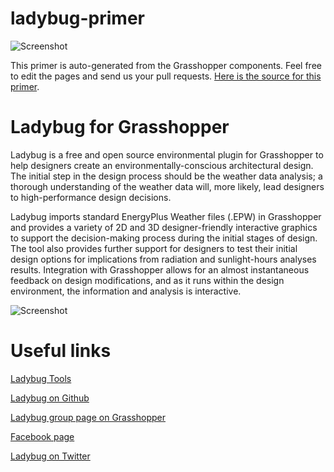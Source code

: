# ladybug-primer

![Screenshot](https://raw.githubusercontent.com/ladybug-tools/ladybug-tools.github.io/307802cc06cc0c6f49051a9b0f3cea3cd935a3b1/images/graph/ladybug.png)

This primer is auto-generated from the Grasshopper components. Feel free to edit the pages and send us your pull requests. [Here is the source for this primer](https://github.com/mostaphaRoudsari/ladybug-primer).


Ladybug for Grasshopper
========================================
Ladybug is a free and open source environmental plugin for Grasshopper to help designers create an environmentally-conscious architectural design.  The initial step in the design process should be the weather data analysis; a thorough understanding of the weather data will, more likely, lead designers to high-performance design decisions.

Ladybug imports standard EnergyPlus Weather files (.EPW) in Grasshopper and provides a variety of 2D and 3D designer-friendly interactive graphics to support the decision-making process during the initial stages of design. The tool also provides further support for designers to test their initial design options for implications from radiation and sunlight-hours analyses results. Integration with Grasshopper allows for an almost instantaneous feedback on design modifications, and as it runs within the design environment, the information and analysis is interactive.

![Screenshot](http://api.ning.com/files/n6JmThHrscbO0NxgLueUYrQPy4fLA8xdzP2COHyD1QEQ3DwfUxXlyjBtQMAxuSYvCXRAw0TfZ25DeARWbsMBKw0*wFlKWzeT/Untitledpresentation.png?width=1200)

Useful links
========================================
[Ladybug Tools](http://ladybug.tools)

[Ladybug on Github](https://github.com/mostaphaRoudsari/ladybug)

[Ladybug group page on Grasshopper](http://www.grasshopper3d.com/group/ladybug)

[Facebook page](https://www.facebook.com/LadybugTools)

[Ladybug on Twitter](https://www.twitter.com/ladybug_tools)
